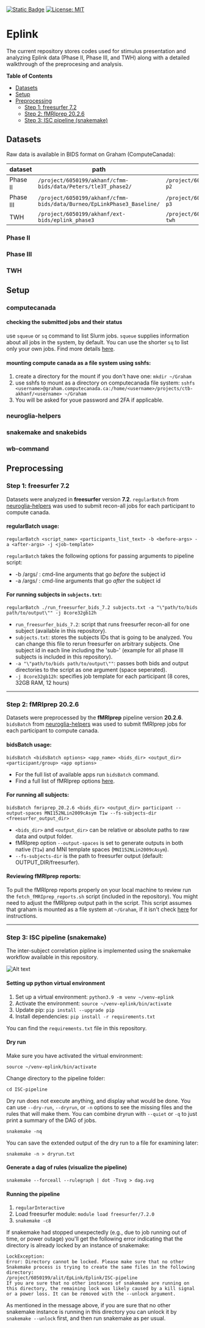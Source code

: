 [![Static Badge](https://img.shields.io/badge/UWO%20-%20CoNCH?logoColor=%234F2683&label=CoNCH%20lab&labelColor=%238F55E0&color=%234F2683)](https://www.conchlab.uwo.ca)
[![License: MIT](https://img.shields.io/badge/License-MIT-yellow.svg)](https://opensource.org/licenses/MIT)

# Eplink

The current repository stores codes used for stimulus presentation and analyzing Eplink data (Phase II, Phase III, and TWH) along with a detailed walkthrough of the preprocesing and analysis.

**Table of Contents**
- [Datasets](#datasets)
- [Setup](#setup)
- [Preprocessing](#preprocessing)
    - [Step 1: freesurfer 7.2](#step1)
    - [Step 2: fMRIprep 20.2.6](#step2)
    - [Step 3: ISC pipeline (snakemake)](#step3)

## Datasets

Raw data is available in BIDS format on Graham (ComputeCanada):

| dataset   | path                                                                   | symbolic links                                     |
|-----------|------------------------------------------------------------------------|----------------------------------------------------|
| Phase II  | `/project/6050199/akhanf/cfmm-bids/data/Peters/tle3T_phase2/`          | `/project/6050199/alit/EpLink/datasets/eplink-p2`  |
| Phase III | `/project/6050199/akhanf/cfmm-bids/data/Burneo/EpLinkPhase3_Baseline/` | `/project/6050199/alit/EpLink/datasets/eplink-p3`  |
| TWH       | `/project/6050199/akhanf/ext-bids/eplink_phase3`                        | `/project/6050199/alit/EpLink/datasets/eplink-twh` |

### Phase II

### Phase III

### TWH

##

## Setup

### computecanada

#### checking the submitted jobs and their status

use `squeue` or `sq` command to list Slurm jobs. `squeue` supplies information about all jobs in the system, by default. You can use the shorter `sq` to list only your own jobs. Find more details [here](https://docs.alliancecan.ca/wiki/Running_jobs#Use_squeue_or_sq_to_list_jobs).

<div id="sshfs"/>

#### mounting compute canada as a file system using sshfs:
1. create a directory for the mount if you don't have one: `mkdir ~/Graham`
2. use sshfs to mount as a directory on computecanada file system: ```sshfs <username>@graham.computecanada.ca:/home/<username>/projects/ctb-akhanf/<username> ~/Graham```
3. You will be asked for youe password and 2FA if applicable.

### neuroglia-helpers

### snakemake and snakebids

### wb-command

## Preprocessing

<div id="step1"/>

### Step 1: freesurfer 7.2 

Datasets were analyzed in **freesurfer** version **7.2**. `regularBatch` from [neuroglia-helpers](https://github.com/khanlab/neuroglia-helpers) was used to submit recon-all jobs for each participant to compute canada.

#### regularBatch usage:
```
regularBatch <script_name> <participants_list_text> -b <before-args> -a <after-args> -j <job-template>
```

`regularBatch` takes the following options for passing arguments to pipeline script:
- -b /args/ : cmd-line arguments that go *before* the subject id
- -a /args/ : cmd-line arguments that go *after* the subject id

#### For running subjects in `subjects.txt`:
```
regularBatch ./run_freesurfer_bids_7.2 subjects.txt -a "\"path/to/bids path/to/output\"" -j 8core32gb12h
```
- `run_freesurfer_bids_7.2`: script that runs freesurfer recon-all for one subject (available in this repository).
- `subjects.txt`: stores the subjects IDs that is going to be analyzed. You can change this file to rerun freesurfer on arbitrary subjects. One subject id in each line including the 'sub-' (example for all phase III subjects is included in this repository).
- `-a "\"path/to/bids path/to/output\""`: passes both bids and output directories to the script as one argument (space seperated).
- `-j 8core32gb12h`: specifies job template for each participant (8 cores, 32GB RAM, 12 hours)


---
<div id="step2"/>

### Step 2: fMRIprep 20.2.6
Datasets were preprocessed by the **fMRIprep** pipeline version **20.2.6**. `bidsBatch` from [neuroglia-helpers](https://github.com/khanlab/neuroglia-helpers) was used to submit fMRIprep jobs for each participant to compute canada. 

#### bidsBatch usage:
```
bidsBatch <bidsBatch options> <app_name> <bids_dir> <output_dir> <participant/group> <app options>
```
- For the full list of available apps run `bidsBatch` command.
- Find a full list of fMRIprep options [here](https://fmriprep.org/en/stable/usage.html).

#### For running all subjects:
```
bidsBatch fmriprep_20.2.6 <bids_dir> <output_dir> participant --output-spaces MNI152NLin2009cAsym T1w --fs-subjects-dir <freesurfer_output_dir>
```

- `<bids_dir>` and `<output_dir>` can be relative or absolute paths to raw data and output folder.  
- fMRIprep option `--output-spaces` is set to generate outputs in both native (`T1w`) and MNI template spaces (`MNI152NLin2009cAsym`).
- `--fs-subjects-dir` is the path to freesurfer output (default: OUTPUT_DIR/freesurfer).

#### Reviewing fMRIprep reports:
To pull the fMRIprep reports properly on your local machine to review run the `fetch_fMRIprep_reports.sh` script (included in the repository). You might need to adjust the fMRIprep output path in the script. This script assumes that graham is mounted as a file system at `~/Graham`, if it isn't check [here](#sshfs) for instructions.

---
<div id="step3"/>

### Step 3: ISC pipeline (snakemake)

The inter-subject correlation pipline is implemented using the snakemake workflow available in this repository.

![Alt text](./ISC-pipeline/dag.svg)

#### Setting up python virtual environment

1. Set up a virtual environment: `python3.9 -m venv ~/venv-eplink`
2. Activate the environment: `source ~/venv-eplink/bin/activate`
3. Update pip: `pip install --upgrade pip`
4. Install dependencies: `pip install -r requirements.txt`

You can find the `requirements.txt` file in this repository. 

#### Dry run
Make sure you have activated the virtual environment:

```source ~/venv-eplink/bin/activate```

Change directory to the pipeline folder:

```cd ISC-pipeline```

Dry run does not execute anything, and display what would be done. You can use `--dry-run`, `--dryrun`, or `-n` options to see the missing files and the rules that will make them. You can combine dryrun with `--quiet` or `-q` to just print a summary of the DAG of jobs.

```snakemake -nq```

You can save the extended output of the dry run to a file for examining later:

```snakemake -n > dryrun.txt```

#### Generate a dag of rules (visualize the pipeline) 
```snakemake --forceall --rulegraph | dot -Tsvg > dag.svg```

#### Running the pipeline

1. `regularInteractive`
2. Load freesurfer module: `module load freesurfer/7.2.0`
3. `snakemake -c8`

If snakemake had stopped unexpectedly (e.g., due to job running out of time, or power outage) you'll get the following error indicating that the directory is already locked by an instance of snakemake:

```
LockException:
Error: Directory cannot be locked. Please make sure that no other Snakemake process is trying to create the same files in the following directory:
/project/6050199/alit/EpLink/Eplink/ISC-pipeline
If you are sure that no other instances of snakemake are running on this directory, the remaining lock was likely caused by a kill signal or a power loss. It can be removed with the --unlock argument.
```
As mentioned in the message above, if you are sure that no other snakemake instance is running in this directory you can unlock it by `snakemake --unlock` first, and then run snakemake as per usual.
